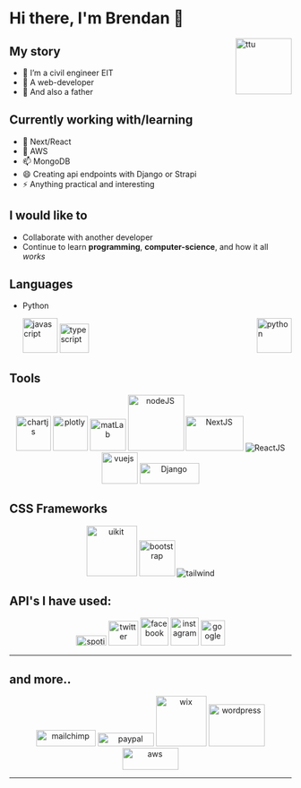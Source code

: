# Hi there, I'm Brendan 👋

<img src="https://user-images.githubusercontent.com/64326462/110130533-1e7d6480-7d97-11eb-9551-0989d9fc86fd.jpg" alt="ttu" align="right" width="100" height="100">

## My story

- 🔭 I’m a civil engineer EIT
- 🌱 A web-developer
- 👯 And also a father

## Currently working with/learning

- 🤔 Next/React
- 💬 AWS
- 📫 MongoDB
- 😄 Creating api endpoints with Django or Strapi
- ⚡ Anything practical and interesting


## I would like to

- Collaborate with another developer
- Continue to learn **programming**, **computer-science**, and how it all *works*

## Languages


<p align="center">

- Python 

  <img src="https://user-images.githubusercontent.com/64326462/110136681-f9d8bb00-7d9d-11eb-9993-66e1099256e2.png" align="right" alt="python" width="62" height="62">
  <img src="https://user-images.githubusercontent.com/64326462/110135830-f7299600-7d9c-11eb-95f3-d839814af091.png" alt="javascript" width="62" height="62">
  <img src="https://user-images.githubusercontent.com/64326462/110136837-2a205980-7d9e-11eb-9630-182b5d50867a.png" alt="typescript" width="52" height="52">
</p>


## Tools

<p align="center">
  <img src="https://user-images.githubusercontent.com/64326462/110134442-67371c80-7d9b-11eb-91b8-803cd84fa20c.png" alt="chartjs" width="62" height="62">
  <img src="https://user-images.githubusercontent.com/64326462/110136652-efb6bc80-7d9d-11eb-9bd5-68dc1ce4bf87.png" alt="plotly" width="62" height="62">
  <img src="https://user-images.githubusercontent.com/64326462/110136481-bb430080-7d9d-11eb-8363-79e6db9cb9e3.png" alt="matLab" width="64" height="57.5">
  <img src="https://user-images.githubusercontent.com/64326462/110136596-de6db000-7d9d-11eb-83f4-bbbe0237fa14.png" alt="nodeJS" width="100" height="100">
  <img src="https://user-images.githubusercontent.com/64326462/110136560-d31a8480-7d9d-11eb-89fc-e832673bc458.png" alt="NextJS" width="102.4" height="61.8">
  <img src="https://user-images.githubusercontent.com/64326462/110136731-065d1380-7d9e-11eb-830b-39abd4812e1a.png" alt="ReactJS">
  <img src="https://user-images.githubusercontent.com/64326462/110136891-3c01fc80-7d9e-11eb-8dd4-ab0713b8938f.png" alt="vuejs" width="64" height="55.5">
  <img src="https://user-images.githubusercontent.com/64326462/110135604-b3369100-7d9c-11eb-8a44-c3da34e27b46.png" alt="Django" width="106.8" height="37.2">
</p>


## CSS Frameworks

<p align="center">  
  <img src="https://user-images.githubusercontent.com/64326462/110136864-34425800-7d9e-11eb-920d-71d962ceae9d.png" alt="uikit" width="90" height="90">
  <img src="https://user-images.githubusercontent.com/64326462/110133305-2a1e5a80-7d9a-11eb-83ef-277f6c44f321.png" alt="bootstrap" width="64" height="64">
  <img src="https://user-images.githubusercontent.com/64326462/110136791-1aa11080-7d9e-11eb-8356-6ad2c6e9bbf5.png" alt="tailwind">
</p>


## API's I have used:

<p align="center">  
  <img src="https://user-images.githubusercontent.com/64326462/110136760-1117a880-7d9e-11eb-959f-54610d1f610e.png" alt="spotify" width="53.4" height="18.6">
  <img src="https://user-images.githubusercontent.com/64326462/110136813-2260b500-7d9e-11eb-9c77-1c0bdb361f25.png" alt="twitter" width="53.4" height="44">
  <img src="https://user-images.githubusercontent.com/64326462/110135657-c2b5da00-7d9c-11eb-8726-ad8b5abd86fc.png" alt="facebook" width="50" height="50">
  <img src="https://user-images.githubusercontent.com/64326462/110135727-d8c39a80-7d9c-11eb-95f2-dbe33b686b14.png" alt="instagram" width="50" height="50">
  <img src="https://user-images.githubusercontent.com/64326462/110137216-98651c00-7d9e-11eb-8267-65e9423fe42c.png" alt="google" width="42.5" height="45">
</p>

---
## and more..

<p align="center">  
  <img src="https://user-images.githubusercontent.com/64326462/110136450-b2eac580-7d9d-11eb-9679-6d85cca5cc78.png" alt="mailchimp" width="106.8" height="29">
  <img src="https://user-images.githubusercontent.com/64326462/110136620-e62d5480-7d9d-11eb-8613-b891a6c46ce3.png" alt="paypal" width="100" height="24.3">
  <img src="https://user-images.githubusercontent.com/64326462/110136987-550aad80-7d9e-11eb-8bcf-9405b2603c64.png" alt="wix" width="90" height="90">
  <img src="https://user-images.githubusercontent.com/64326462/110137021-5dfb7f00-7d9e-11eb-8d27-083d48c36fe0.png" alt="wordpress" width="100" height="75">
  <img src="https://user-images.githubusercontent.com/64326462/110136259-79b25580-7d9d-11eb-835a-247bf48b5458.png" alt="aws" width="100" height="38.7">
</p>

---